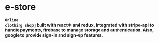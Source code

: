 # e-store

#### <code>Online clothing shop🛒</code> built with react⚛️ and redux, integrated with stripe-api to handle payments, firebase to manage storage and authentication. Also, google to provide sign-in and sign-up features.

